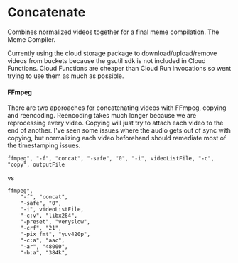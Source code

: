 # Concatenate

Combines normalized videos together for a final meme compilation. The Meme Compiler.

Currently using the cloud storage package to download/upload/remove videos from buckets because the gsutil sdk is not included in Cloud Functions. Cloud Functions are cheaper than Cloud Run invocations so went trying to use them as much as possible.

#### FFmpeg
There are two approaches for concatenating videos with FFmpeg, copying and reencoding. Reencoding takes much longer because we are reprocessing every video. Copying will just try to attach each video to the end of another. I've seen some issues where the audio gets out of sync with copying, but normalizing each video beforehand should remediate most of the timestamping issues.

```
ffmpeg", "-f", "concat", "-safe", "0", "-i", videoListFile, "-c", "copy", outputFile
```

vs


```
ffmpeg",
    "-f", "concat",
    "-safe", "0",
    "-i", videoListFile,
    "-c:v", "libx264",
    "-preset", "veryslow",
    "-crf", "21",
    "-pix_fmt", "yuv420p",
    "-c:a", "aac",
    "-ar", "48000",
    "-b:a", "384k",
```